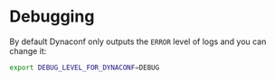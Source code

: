 # Debugging

By default Dynaconf only outputs the `ERROR` level of logs and you can change it:

```bash
export DEBUG_LEVEL_FOR_DYNACONF=DEBUG
```
